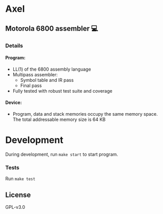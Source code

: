 # Axel
## Motorola 6800 assembler 💻

### Details

#### Program:

* LL(1) of the 6800 assembly language
* Multipass assembler:
    * Symbol table and IR pass
    * Final pass
* Fully tested with robust test suite and coverage

#### Device:

  * Program, data and stack memories occupy the same memory space. The total addressable memory size is 64 KB

# Development

During development, run `make start` to start program.

### Tests

Run `make test`

## License

GPL-v3.0